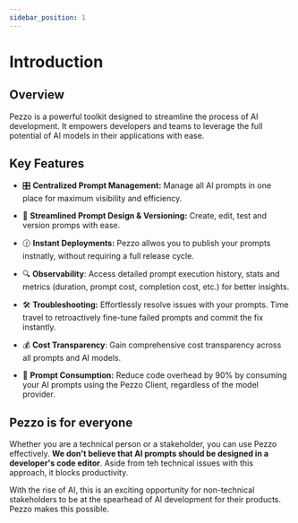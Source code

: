 ```yaml
---
sidebar_position: 1
---
```

# Introduction

## Overview

Pezzo is a powerful toolkit designed to streamline the process of AI development. It empowers developers and teams to leverage the full potential of AI models in their applications with ease.

## Key Features
- 🎛️ **Centralized Prompt Management:** Manage all AI prompts in one place for maximum visibility and efficiency.

- 🚀 **Streamlined Prompt Design & Versioning:** Create, edit, test and version promps with ease.

- 🕜 **Instant Deployments:** Pezzo allwos you to publish your prompts instnatly, without requiring a full release cycle.

- 🔍 **Observability**: Access detailed prompt execution history, stats and metrics (duration, prompt cost, completion cost, etc.) for better insights.

- 🛠️ **Troubleshooting:** Effortlessly resolve issues with your prompts. Time travel to retroactively fine-tune failed prompts and commit the fix instantly.

- 💰 **Cost Transparency**: Gain comprehensive cost transparency across all prompts and AI models.

- 💪 **Prompt Consumption:** Reduce code overhead by 90% by consuming your AI prompts using the Pezzo Client, regardless of the model provider.

## Pezzo is for everyone
Whether you are a technical person or a stakeholder, you can use Pezzo effectively. **We don't believe that AI prompts should be designed in a developer's code editor**. Aside from teh technical issues with this approach, it blocks productivity.

With the rise of AI, this is an exciting opportunity for non-technical stakeholders to be at the spearhead of AI development for their products. Pezzo makes this possible.